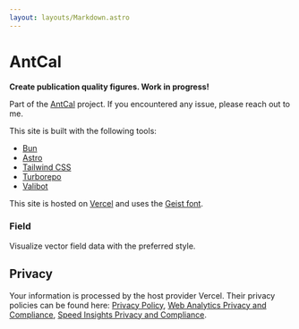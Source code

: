 ```yaml
---
layout: layouts/Markdown.astro
---
```


# AntCal

**Create publication quality figures. Work in progress!**

Part of the [AntCal](https://github.com/atlanswer/AntCal) project.
If you encountered any issue, please reach out to me.

This site is built with the following tools:

- [Bun](https://bun.sh)
- [Astro](https://astro.build)
- [Tailwind CSS](https://tailwindcss.com)
- [Turborepo](https://turbo.build/repo)
- [Valibot](https://valibot.dev)
  <!-- - [FastAPI](https://fastapi.tiangolo.com) -->
  <!-- - [Numpy](https://numpy.org) -->
  <!-- - [Matplotlib](https://matplotlib.org) -->

This site is hosted on [Vercel](https://vercel.com)
and uses the [Geist font](https://vercel.com/font).

### Field

Visualize vector field data with the preferred style.

<!-- ### Report -->

<!-- Upload data files to generate figures. Work in progress! -->

## Privacy

Your information is processed by the host provider Vercel.
Their privacy policies can be found here:
[Privacy Policy](https://vercel.com/legal/privacy-policy),
[Web Analytics Privacy and Compliance](https://vercel.com/docs/analytics/privacy-policy),
[Speed Insights Privacy and Compliance](https://vercel.com/docs/speed-insights/privacy-policy).
